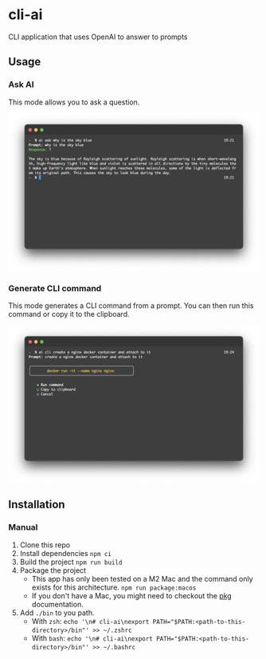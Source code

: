 # cli-ai

CLI application that uses OpenAI to answer to prompts

## Usage

### Ask AI

This mode allows you to ask a question.

![Ask AI](./assets/example1.png)

### Generate CLI command

This mode generates a CLI command from a prompt. You can then run this command or copy it to the clipboard.

![Generate CLI command](./assets/example2.png)

## Installation

### Manual

1. Clone this repo
2. Install dependencies `npm ci`
3. Build the project `npm run build`
4. Package the project
    - This app has only been tested on a M2 Mac and the command only exists for this architecture. `npm run package:macos`
    - If you don't have a Mac, you might need to checkout the [pkg](https://www.npmjs.com/package/pkg) documentation.
5. Add `./bin` to you path.
    - With `zsh`: `echo '\n# cli-ai\nexport PATH="$PATH:<path-to-this-directory>/bin"' >> ~/.zshrc`
    - With `bash`: `echo '\n# cli-ai\nexport PATH="$PATH:<path-to-this-directory>/bin"' >> ~/.bashrc`